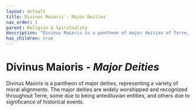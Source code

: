 ```yaml
---
layout: default
title: Divinus Maioris - Major Deities
nav_order: 1
parent: Religion & Spirituality
description: "Divinus Maioris is a pantheon of major deities of Terre, widely known or worshipped across the continent."
has_children: true
---
```


# Divinus Maioris - *Major Deities*

Divinus Maioris is a pantheon of major deities, representing a variety of moral alignments. The major deities are widely worshipped and recognized throughout Terre, some due to being antediluvian entities, and others due to significance of historical events.